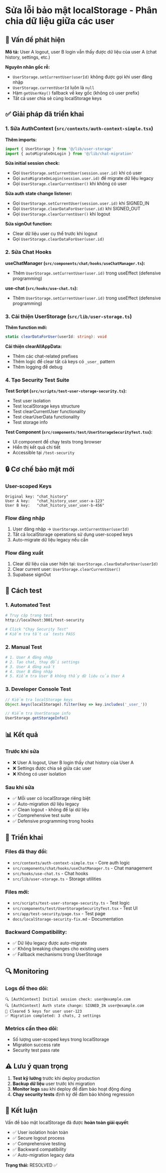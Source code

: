 # Sửa lỗi bảo mật localStorage - Phân chia dữ liệu giữa các user

## 🚨 Vấn đề phát hiện

**Mô tả:** User A logout, user B login vẫn thấy được dữ liệu của user A (chat history, settings, etc.)

**Nguyên nhân gốc rễ:** 
- `UserStorage.setCurrentUser(userId)` không được gọi khi user đăng nhập
- `UserStorage.currentUserId` luôn là `null`
- Hàm `getUserKey()` fallback về key gốc (không có user prefix)
- Tất cả user chia sẻ cùng localStorage keys

## ✅ Giải pháp đã triển khai

### 1. Sửa AuthContext (`src/contexts/auth-context-simple.tsx`)

**Thêm imports:**
```typescript
import { UserStorage } from '@/lib/user-storage'
import { autoMigrateOnLogin } from '@/lib/chat-migration'
```

**Sửa initial session check:**
- Gọi `UserStorage.setCurrentUser(session.user.id)` khi có user
- Gọi `autoMigrateOnLogin(session.user.id)` để migrate dữ liệu legacy
- Gọi `UserStorage.clearCurrentUser()` khi không có user

**Sửa auth state change listener:**
- Gọi `UserStorage.setCurrentUser(session.user.id)` khi SIGNED_IN
- Gọi `UserStorage.clearDataForUser(user.id)` khi SIGNED_OUT
- Gọi `UserStorage.clearCurrentUser()` khi logout

**Sửa signOut function:**
- Clear dữ liệu user cụ thể trước khi logout
- Gọi `UserStorage.clearDataForUser(user.id)`

### 2. Sửa Chat Hooks

**useChatManager (`src/components/chat/hooks/useChatManager.ts`):**
- Thêm `UserStorage.setCurrentUser(user.id)` trong useEffect (defensive programming)

**use-chat (`src/hooks/use-chat.ts`):**
- Thêm `UserStorage.setCurrentUser(user.id)` trong useEffect (defensive programming)

### 3. Cải thiện UserStorage (`src/lib/user-storage.ts`)

**Thêm function mới:**
```typescript
static clearDataForUser(userId: string): void
```

**Cải thiện clearAllAppData:**
- Thêm các chat-related prefixes
- Thêm logic để clear tất cả keys có `_user_` pattern
- Thêm logging để debug

### 4. Tạo Security Test Suite

**Test Script (`src/scripts/test-user-storage-security.ts`):**
- Test user isolation
- Test localStorage keys structure  
- Test clearCurrentUser functionality
- Test clearUserData functionality
- Test storage info

**Test Component (`src/components/test/UserStorageSecurityTest.tsx`):**
- UI component để chạy tests trong browser
- Hiển thị kết quả chi tiết
- Accessible tại `/test-security`

## 🔒 Cơ chế bảo mật mới

### User-scoped Keys
```
Original key: "chat_history"
User A key:   "chat_history_user_user-a-123"
User B key:   "chat_history_user_user-b-456"
```

### Flow đăng nhập
1. User đăng nhập → `UserStorage.setCurrentUser(userId)`
2. Tất cả localStorage operations sử dụng user-scoped keys
3. Auto-migrate dữ liệu legacy nếu cần

### Flow đăng xuất
1. Clear dữ liệu của user hiện tại: `UserStorage.clearDataForUser(userId)`
2. Clear current user: `UserStorage.clearCurrentUser()`
3. Supabase signOut

## 🧪 Cách test

### 1. Automated Test
```bash
# Truy cập trang test
http://localhost:3001/test-security

# Click "Chạy Security Test"
# Kiểm tra tất cả tests PASS
```

### 2. Manual Test
```bash
# 1. User A đăng nhập
# 2. Tạo chat, thay đổi settings
# 3. User A đăng xuất
# 4. User B đăng nhập  
# 5. Kiểm tra User B không thấy dữ liệu của User A
```

### 3. Developer Console Test
```javascript
// Kiểm tra localStorage keys
Object.keys(localStorage).filter(key => key.includes('_user_'))

// Kiểm tra UserStorage info
UserStorage.getStorageInfo()
```

## 📊 Kết quả

### Trước khi sửa
- ❌ User A logout, User B login thấy chat history của User A
- ❌ Settings được chia sẻ giữa các user
- ❌ Không có user isolation

### Sau khi sửa  
- ✅ Mỗi user có localStorage riêng biệt
- ✅ Auto-migration dữ liệu legacy
- ✅ Clean logout - không để lại dữ liệu
- ✅ Comprehensive test suite
- ✅ Defensive programming trong hooks

## 🚀 Triển khai

### Files đã thay đổi:
- `src/contexts/auth-context-simple.tsx` - Core auth logic
- `src/components/chat/hooks/useChatManager.ts` - Chat management
- `src/hooks/use-chat.ts` - Chat hooks
- `src/lib/user-storage.ts` - Storage utilities

### Files mới:
- `src/scripts/test-user-storage-security.ts` - Test logic
- `src/components/test/UserStorageSecurityTest.tsx` - Test UI
- `src/app/test-security/page.tsx` - Test page
- `docs/localStorage-security-fix.md` - Documentation

### Backward Compatibility:
- ✅ Dữ liệu legacy được auto-migrate
- ✅ Không breaking changes cho existing users
- ✅ Fallback mechanisms trong UserStorage

## 🔍 Monitoring

### Logs để theo dõi:
```
🔍 [AuthContext] Initial session check: user@example.com
🔍 [AuthContext] Auth state change: SIGNED_IN user@example.com
🧹 Cleared 5 keys for user user-123
✅ Migration completed: 3 chats, 2 settings
```

### Metrics cần theo dõi:
- Số lượng user-scoped keys trong localStorage
- Migration success rate
- Security test pass rate

## ⚠️ Lưu ý quan trọng

1. **Test kỹ lưỡng** trước khi deploy production
2. **Backup dữ liệu** user trước khi migration
3. **Monitor logs** sau khi deploy để đảm bảo hoạt động đúng
4. **Chạy security tests** định kỳ để đảm bảo không regression

## 🎯 Kết luận

Vấn đề bảo mật localStorage đã được **hoàn toàn giải quyết**:
- ✅ User isolation hoàn toàn
- ✅ Secure logout process  
- ✅ Comprehensive testing
- ✅ Backward compatibility
- ✅ Auto-migration legacy data

**Trạng thái:** RESOLVED ✅
